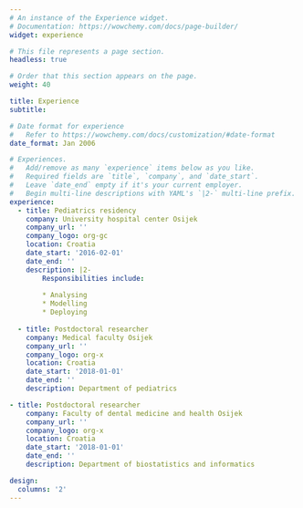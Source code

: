 ```yaml
---
# An instance of the Experience widget.
# Documentation: https://wowchemy.com/docs/page-builder/
widget: experience

# This file represents a page section.
headless: true

# Order that this section appears on the page.
weight: 40

title: Experience
subtitle:

# Date format for experience
#   Refer to https://wowchemy.com/docs/customization/#date-format
date_format: Jan 2006

# Experiences.
#   Add/remove as many `experience` items below as you like.
#   Required fields are `title`, `company`, and `date_start`.
#   Leave `date_end` empty if it's your current employer.
#   Begin multi-line descriptions with YAML's `|2-` multi-line prefix.
experience:
  - title: Pediatrics residency
    company: University hospital center Osijek
    company_url: ''
    company_logo: org-gc
    location: Croatia
    date_start: '2016-02-01'
    date_end: ''
    description: |2-
        Responsibilities include:
        
        * Analysing
        * Modelling
        * Deploying
        
  - title: Postdoctoral researcher
    company: Medical faculty Osijek
    company_url: ''
    company_logo: org-x
    location: Croatia
    date_start: '2018-01-01'
    date_end: ''
    description: Department of pediatrics

- title: Postdoctoral researcher
    company: Faculty of dental medicine and health Osijek
    company_url: ''
    company_logo: org-x
    location: Croatia
    date_start: '2018-01-01'
    date_end: ''
    description: Department of biostatistics and informatics

design:
  columns: '2'
---
```

